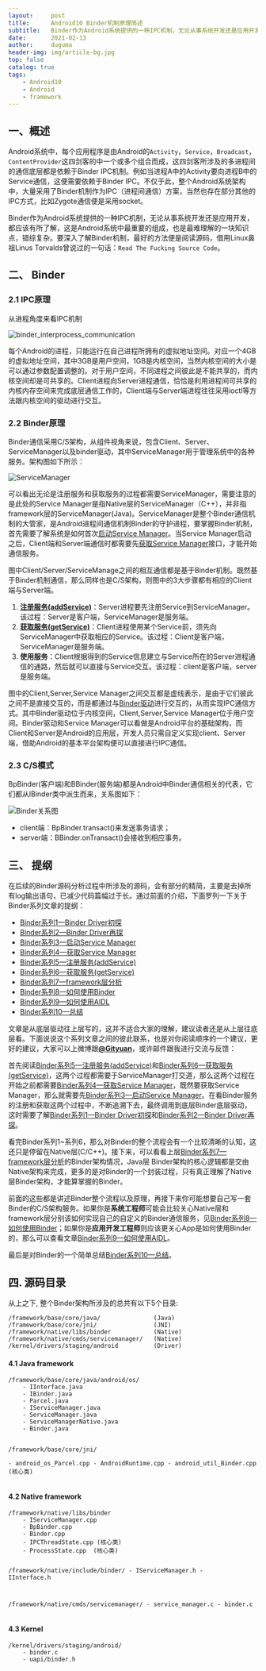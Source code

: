 ```yaml
---
layout:     post
title:      Android10 Binder机制原理简述
subtitle:   Binder作为Android系统提供的一种IPC机制，无论从事系统开发还是应用开发，都应该有所了解
date:       2021-02-13
author:     duguma
header-img: img/article-bg.jpg
top: false
catalog: true
tags:
    - Android10
    - Android
    - framework
---
```


<h2 id="一概述">一、概述</h2>
<p>Android系统中，每个应用程序是由Android的<code class="language-plaintext highlighter-rouge">Activity</code>，<code class="language-plaintext highlighter-rouge">Service</code>，<code class="language-plaintext highlighter-rouge">Broadcast</code>，<code class="language-plaintext highlighter-rouge">ContentProvider</code>这四剑客的中一个或多个组合而成，这四剑客所涉及的多进程间的通信底层都是依赖于Binder IPC机制。例如当进程A中的Activity要向进程B中的Service通信，这便需要依赖于Binder IPC。不仅于此，整个Android系统架构中，大量采用了Binder机制作为IPC（进程间通信）方案，当然也存在部分其他的IPC方式，比如Zygote通信便是采用socket。</p>

<p>Binder作为Android系统提供的一种IPC机制，无论从事系统开发还是应用开发，都应该有所了解，这是Android系统中最重要的组成，也是最难理解的一块知识点，错综复杂。要深入了解Binder机制，最好的方法便是阅读源码，借用Linux鼻祖Linus Torvalds曾说过的一句话：<code class="language-plaintext highlighter-rouge">Read The Fucking Source Code</code>。</p>

<h2 id="二-binder">二、 Binder</h2>

<h3 id="21-ipc原理">2.1 IPC原理</h3>

<p>从进程角度来看IPC机制</p>

<p><img src="/images/binder/prepare/binder_interprocess_communication.png" alt="binder_interprocess_communication" /></p>

<p>每个Android的进程，只能运行在自己进程所拥有的虚拟地址空间。对应一个4GB的虚拟地址空间，其中3GB是用户空间，1GB是内核空间，当然内核空间的大小是可以通过参数配置调整的。对于用户空间，不同进程之间彼此是不能共享的，而内核空间却是可共享的。Client进程向Server进程通信，恰恰是利用进程间可共享的内核内存空间来完成底层通信工作的，Client端与Server端进程往往采用ioctl等方法跟内核空间的驱动进行交互。</p>

<h3 id="22-binder原理">2.2 Binder原理</h3>

<p>Binder通信采用C/S架构，从组件视角来说，包含Client、Server、ServiceManager以及binder驱动，其中ServiceManager用于管理系统中的各种服务。架构图如下所示：</p>

<p><img src="/images/binder/prepare/IPC-Binder.jpg" alt="ServiceManager" /></p>

<p>可以看出无论是注册服务和获取服务的过程都需要ServiceManager，需要注意的是此处的Service Manager是指Native层的ServiceManager（C++），并非指framework层的ServiceManager(Java)。ServiceManager是整个Binder通信机制的大管家，是Android进程间通信机制Binder的守护进程，要掌握Binder机制，首先需要了解系统是如何首次<a href="http://gityuan.com/2015/11/07/binder-start-sm/">启动Service Manager</a>。当Service Manager启动之后，Client端和Server端通信时都需要先<a href="http://gityuan.com/2015/11/08/binder-get-sm/">获取Service Manager</a>接口，才能开始通信服务。</p>

<p>图中Client/Server/ServiceManage之间的相互通信都是基于Binder机制。既然基于Binder机制通信，那么同样也是C/S架构，则图中的3大步骤都有相应的Client端与Server端。</p>

<ol>
  <li><strong><a href="http://gityuan.com/2015/11/14/binder-add-service/">注册服务(addService)</a></strong>：Server进程要先注册Service到ServiceManager。该过程：Server是客户端，ServiceManager是服务端。</li>
  <li><strong><a href="http://gityuan.com/2015/11/15/binder-get-service/">获取服务(getService)</a></strong>：Client进程使用某个Service前，须先向ServiceManager中获取相应的Service。该过程：Client是客户端，ServiceManager是服务端。</li>
  <li><strong>使用服务</strong>：Client根据得到的Service信息建立与Service所在的Server进程通信的通路，然后就可以直接与Service交互。该过程：client是客户端，server是服务端。</li>
</ol>

<p>图中的Client,Server,Service Manager之间交互都是虚线表示，是由于它们彼此之间不是直接交互的，而是都通过与<a href="http://gityuan.com/2015/11/01/binder-driver/">Binder驱动</a>进行交互的，从而实现IPC通信方式。其中Binder驱动位于内核空间，Client,Server,Service Manager位于用户空间。Binder驱动和Service Manager可以看做是Android平台的基础架构，而Client和Server是Android的应用层，开发人员只需自定义实现client、Server端，借助Android的基本平台架构便可以直接进行IPC通信。</p>

<h3 id="23-cs模式">2.3 C/S模式</h3>

<p>BpBinder(客户端)和BBinder(服务端)都是Android中Binder通信相关的代表，它们都从IBinder类中派生而来，关系图如下：</p>

<p><img src="/images/binder/prepare/Ibinder_classes.jpg" alt="Binder关系图" /></p>

<ul>
  <li>client端：BpBinder.transact()来发送事务请求；</li>
  <li>server端：BBinder.onTransact()会接收到相应事务。</li>
</ul>

<h2 id="三-提纲">三、 提纲</h2>

<p>在后续的Binder源码分析过程中所涉及的源码，会有部分的精简，主要是去掉所有log输出语句，已减少代码篇幅过于长。通过前面的介绍，下面罗列一下关于Binder系列文章的提纲：</p>

<ul>
  <li><a href="http://gityuan.com/2015/11/01/binder-driver/">Binder系列1—Binder Driver初探</a></li>
  <li><a href="http://gityuan.com/2015/11/02/binder-driver-2/">Binder系列2—Binder Driver再探</a></li>
  <li><a href="http://gityuan.com/2015/11/07/binder-start-sm/">Binder系列3—启动Service Manager</a></li>
  <li><a href="http://gityuan.com/2015/11/08/binder-get-sm/">Binder系列4—获取Service Manager</a></li>
  <li><a href="http://gityuan.com/2015/11/14/binder-add-service/">Binder系列5—注册服务(addService)</a></li>
  <li><a href="http://gityuan.com/2015/11/15/binder-get-service/">Binder系列6—获取服务(getService)</a></li>
  <li><a href="http://gityuan.com/2015/11/21/binder-framework/">Binder系列7—framework层分析</a></li>
  <li><a href="http://gityuan.com/2015/11/22/binder-use/">Binder系列8—如何使用Binder</a></li>
  <li><a href="http://gityuan.com/2015/11/23/binder-aidl/">Binder系列9—如何使用AIDL</a></li>
  <li><a href="http://gityuan.com/2015/11/28/binder-summary/">Binder系列10—总结</a></li>
</ul>

<p>文章是从底层驱动往上层写的，这并不适合大家的理解，建议读者还是从上层往底层看。下面说说这个系列文章之间的彼此联系，也是对你阅读顺序的一个建议，更好的建议，大家可以上微博跟<strong><a href="http://weibo.com/gityuan">@Gityuan</a></strong>，或许邮件跟我进行交流与反馈：</p>

<p>首先阅读<a href="http://gityuan.com/2015/11/14/binder-add-service/">Binder系列5—注册服务(addService)</a>和<a href="http://gityuan.com/2015/11/15/binder-get-service/">Binder系列6—获取服务(getService)</a>，这两个过程都需要于ServiceManager打交道，那么这两个过程在开始之前都需要<a href="http://gityuan.com/2015/11/08/binder-get-sm/">Binder系列4—获取Service Manager</a>，既然要获取Service Manager，那么就需要先<a href="http://gityuan.com/2015/11/07/binder-start-sm/">Binder系列3—启动Service Manager</a>。在看Binder服务的注册和获取这两个过程中，不断追溯下去，最终调用到底层Binder底层驱动，这时需要了解<a href="http://gityuan.com/2015/11/01/binder-driver/">Binder系列1—Binder Driver初探</a>和<a href="http://gityuan.com/2015/11/02/binder-driver-2/">Binder系列2—Binder Driver再探</a>。</p>

<p>看完Binder系列1~系列6，那么对Binder的整个流程会有一个比较清晰的认知，这还只是停留在Native层(C/C++)。接下来，可以看看上层<a href="http://gityuan.com/2015/11/21/binder-framework/">Binder系列7—framework层分析</a>的Binder架构情况，Java层 Binder架构的核心逻辑都是交由Native架构来完成，更多的是对Binder的一个封装过程，只有真正理解了Native层Binder架构，才能算掌握的Binder。</p>

<p>前面的这些都是讲述Binder整个流程以及原理，再接下来你可能想要自己写一套Binder的C/S架构服务。如果你是<strong>系统工程师</strong>可能会比较关心Native层和framework层分别该如何实现自己的自定义的Binder通信服务，见<a href="http://gityuan.com/2015/11/22/binder-use/">Binder系列8—如何使用Binder</a>；如果你是<strong>应用开发工程师</strong>则应该更关心App是如何使用Binder的，那么可以查看文章<a href="http://gityuan.com/2015/11/23/binder-aidl/">Binder系列9—如何使用AIDL</a>。</p>

<p>最后是对Binder的一个简单总结<a href="http://gityuan.com/2015/11/28/binder-summary/">Binder系列10—总结</a>。</p>

<h2 id="四-源码目录">四. 源码目录</h2>
<p>从上之下, 整个Binder架构所涉及的总共有以下5个目录:</p>

<div class="language-plaintext highlighter-rouge"><div class="highlight"><pre class="highlight"><code>/framework/base/core/java/               (Java)
/framework/base/core/jni/                (JNI)
/framework/native/libs/binder            (Native)
/framework/native/cmds/servicemanager/   (Native)
/kernel/drivers/staging/android          (Driver)
</code></pre></div></div>

<h4 id="41-java-framework">4.1 Java framework</h4>

<div class="language-plaintext highlighter-rouge"><div class="highlight"><pre class="highlight"><code>/framework/base/core/java/android/os/  
    - IInterface.java
    - IBinder.java
    - Parcel.java
    - IServiceManager.java
    - ServiceManager.java
    - ServiceManagerNative.java
    - Binder.java  


/framework/base/core/jni/    
    - android_os_Parcel.cpp
    - AndroidRuntime.cpp
    - android_util_Binder.cpp (核心类)
</code></pre></div></div>

<h4 id="42-native-framework">4.2 Native framework</h4>

<div class="language-plaintext highlighter-rouge"><div class="highlight"><pre class="highlight"><code>/framework/native/libs/binder         
    - IServiceManager.cpp
    - BpBinder.cpp
    - Binder.cpp
    - IPCThreadState.cpp (核心类)
    - ProcessState.cpp  (核心类)

/framework/native/include/binder/
    - IServiceManager.h
    - IInterface.h

/framework/native/cmds/servicemanager/
    - service_manager.c
    - binder.c
</code></pre></div></div>

<h4 id="43-kernel">4.3 Kernel</h4>

<div class="language-plaintext highlighter-rouge"><div class="highlight"><pre class="highlight"><code>/kernel/drivers/staging/android/
    - binder.c
    - uapi/binder.h
</code></pre></div></div>